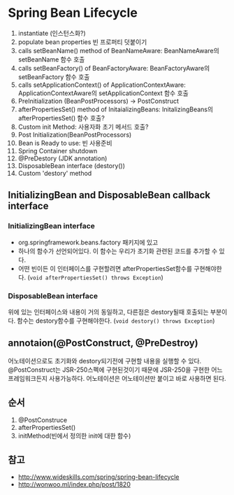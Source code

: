 # Spring Bean Lifecycle

1. instantiate (인스턴스화?)
2. populate bean properties 빈 프로퍼티 덧붙이기
3. calls setBeanName() method of BeanNameAware: BeanNameAware의 setBeanName 함수 호출
4. calls setBeanFactory() of BeanFactoryAware: BeanFactoryAware의 setBeanFactory 함수 호출
5. calls setApplicationContext() of ApplicationContextAware: ApplicationContextAware의 setApplicationContext 함수 호출
6. PreInitialization (BeanPostProcessors) -> PostConstruct
7. afterPropertiesSet() method of InitaializingBeans: InitalizingBeans의 afterPropertiesSet() 함수 호출?
8. Custom init Method: 사용자화 초기 메서드 호출?
9. Post Initialization(BeanPostProcessors)
10. Bean is Ready to use: 빈 사용준비
11. Spring Container shutdown
12. @PreDestory (JDK annotation)
13. DisposableBean interface (destory())
14. Custom 'destory' method

## InitializingBean and DisposableBean callback interface

### InitializingBean interface

* org.springframework.beans.factory 패키지에 있고
* 하나의 함수가 선언되어있다. 이 함수는 우리가 초기화 관련된 코드를 추가할 수 있다.
* 어떤 빈이든 이 인터페이스를 구현할려면 afterPropertiesSet함수를 구현해야한다. (``void afterPropertiesSet() throws Exception``)

### DisposableBean interface

위에 있는 인터페이스와 내용이 거의 동일하고, 다른점은 destory될때 호출되는 부분이다. 함수는 destory함수를 구현해야한다. (``void destory() throws Exception``)

## annotaion(@PostConstruct, @PreDestroy)

어노테이션으로도 초기화와 destory되기전에 구현할 내용을 실행할 수 있다.
@PostConstruct는 JSR-250스펙에 구현된것이기 때문에 JSR-250을 구현한 어느 프레임워크든지 사용가능하다.
어노테이션은 어노테이션만 붙이고 바로 사용하면 된다.

## 순서

1. @PostConstruce
2. afterPropertiesSet()
3. initMethod(빈에서 정의한 init에 대한 함수)

## 참고

* http://www.wideskills.com/spring/spring-bean-lifecycle
* http://wonwoo.ml/index.php/post/1820
